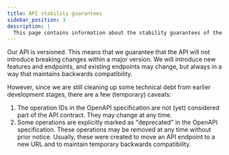 ```yaml
---
title: API stability guarantees
sidebar_position: 3
description: |
  This page contains information about the stability guarantees of the mStudio v2 API.
---
```


Our API is versioned. This means that we guarantee that the API will not introduce breaking changes within a major version. We will introduce new features and endpoints, and existing endpoints may change, but always in a way that maintains backwards compatibility.

However, since we are still cleaning up some technical debt from earlier development stages, there are a few (temporary) caveats:

1. The operation IDs in the OpenAPI specification are not (yet) considered part of the API contract. They may change at any time.
2. Some operations are explicitly marked as "deprecated" in the OpenAPI specification. These operations may be removed at any time without prior notice. Usually, these were created to move an API endpoint to a new URL and to maintain temporary backwards compatibility.

